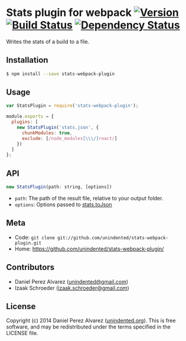 # Stats plugin for webpack [![Version](https://img.shields.io/npm/v/stats-webpack-plugin.svg)](https://www.npmjs.com/package/stats-webpack-plugin) [![Build Status](https://img.shields.io/travis/unindented/stats-webpack-plugin.svg)](http://travis-ci.org/unindented/stats-webpack-plugin) [![Dependency Status](https://img.shields.io/gemnasium/unindented/stats-webpack-plugin.svg)](https://gemnasium.com/unindented/stats-webpack-plugin)

Writes the stats of a build to a file.


## Installation

```sh
$ npm install --save stats-webpack-plugin
```


## Usage

```js
var StatsPlugin = require('stats-webpack-plugin');

module.exports = {
  plugins: [
    new StatsPlugin('stats.json', {
      chunkModules: true,
      exclude: [/node_modules[\\\/]react/]
    })
  ]
};
```


## API

```js
new StatsPlugin(path: string, [options])
```

* `path`: The path of the result file, relative to your output folder.
* `options`: Options passed to [stats.toJson](http://webpack.github.io/docs/node.js-api.html#stats-tojson)


## Meta

* Code: `git clone git://github.com/unindented/stats-webpack-plugin.git`
* Home: <https://github.com/unindented/stats-webpack-plugin/>


## Contributors

* Daniel Perez Alvarez ([unindented@gmail.com](mailto:unindented@gmail.com))
* Izaak Schroeder ([izaak.schroeder@gmail.com](mailto:izaak.schroeder@gmail.com))


## License

Copyright (c) 2014 Daniel Perez Alvarez ([unindented.org](http://unindented.org/)). This is free software, and may be redistributed under the terms specified in the LICENSE file.
